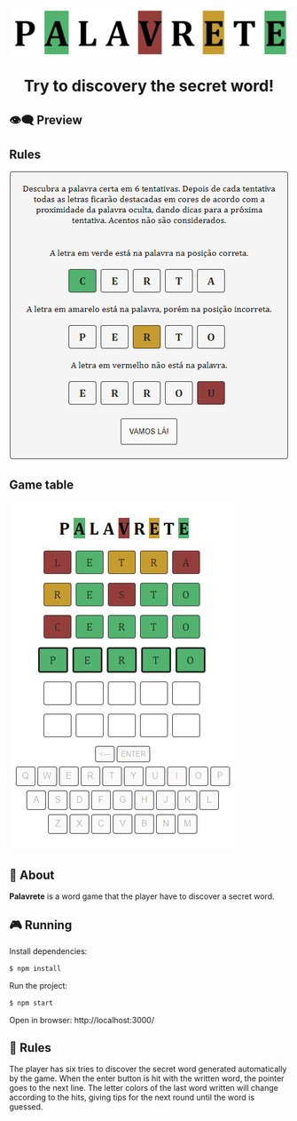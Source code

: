 <h1 align="center">
  <img src="public/images/palavrete-logotype.png">
  <p>Try to discovery the secret word!</p>
</h1>


## 👁‍🗨 Preview
## Rules
<img src="public/images/palavrete-rules.png"><br>

## Game table
<img src="public/images/palavrete-table.png">


## 📗 About

**Palavrete** is a word game that the player have to discover a secret word.


## 🎮 Running

Install dependencies:
````bash
$ npm install
````

Run the project:
````bash
$ npm start
````

Open in browser: http://localhost:3000/


## 🎲 Rules

The player has six tries to discover the secret word generated automatically by the game. When the enter button is hit with the written word, the pointer goes to the next line. The letter colors of the last word written will change according to the hits, giving tips for the next round until the word is guessed.